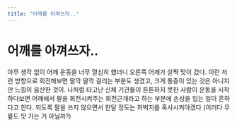 ```yaml
---
title: "어깨를 아껴쓰자.."
---
```

# 어깨를 아껴쓰자..

아무 생각 없이 어깨 운동을 너무 열심히 했더니 오른쪽 어깨가 살짝 맛이 갔다. 이런 저런 방향으로 회전해보면 딸깍 딸깍 걸리는 부분도 생겼고, 크게 통증이 있는 것은 아니지만 느낌이 음산한 것이. 
나처럼 타고난 신체 기관들이 튼튼하지 못한 사람이 운동을 시작하다보면 어깨에서 팔을 회전시켜주는 회전근개라고 하는 부분에 손상을 입는 일이 흔하다고 한다. 되도록 팔을 쓰지 않으면서 한달 정도는 허벅지를 혹사시켜야겠다 (이러다 무릎도 맛 가는 거 아닐까?)







